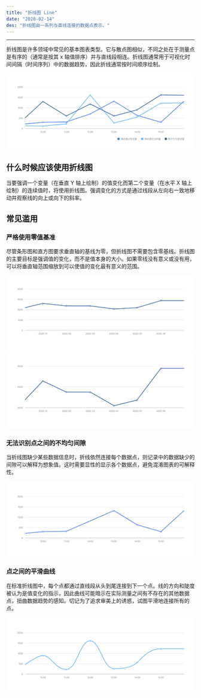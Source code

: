 ```yaml
---
title: "折线图 Line"
date: "2020-02-14"
des: "折线图由一系列与直线连接的数据点表示。"
---
```


---

折线图是许多领域中常见的基本图表类型。它与散点图相似，不同之处在于测量点是有序的（通常是按其 x 轴值排序）并与直线段相连。折线图通常用于可视化时间间隔（时间序列）中的数据趋势，因此折线通常按时间顺序绘制。

![line-1](line-1.jpg)

## 什么时候应该使用折线图

当要强调一个变量（在垂直 Y 轴上绘制）的值变化而第二个变量（在水平 X 轴上绘制）的连续值时，将使用折线图。强调变化的方式是通过线段从左向右一致地移动并观察线的向上或向下的斜率。

## 常见滥用

### 严格使用零值基准

尽管条形图和直方图要求垂直轴的基线为零，但折线图不需要包含零基线。折线图的主要目标是强调值的变化，而不是值本身的大小。如果零线没有意义或没有用，可以将垂直轴范围缩放到可以使值的变化最有意义的范围。

![line-2](line-2.jpg)
![line-3](line-3.jpg)

### 无法识别点之间的不均匀间隙

当折线图缺少某些数据信息时，折线依然连接每个数据点，则记录中的数据缺少的间隙可以解释为想象值。这时需要显性的显示各个数据点，避免混淆图表的可解释性。

![line-4](line-4.jpg)

### 点之间的平滑曲线

在标准折线图中，每个点都通过直线段从头到尾连接到下一个点。线的方向和陡度被认为是值变化的指示，因此曲线可能暗示在实际测量之间有不存在的其他数据点，扭曲数据趋势的感知。切记为了追求审美上的诱惑，试图平滑地连接所有的点。

![line-5](line-5.jpg)
